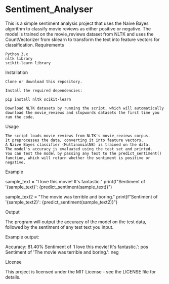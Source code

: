 # Sentiment_Analyser
This is a simple sentiment analysis project that uses the Naive Bayes algorithm to classify movie reviews as either positive or negative. The model is trained on the movie_reviews dataset from NLTK and uses the CountVectorizer from sklearn to transform the text into feature vectors for classification.
Requirements

    Python 3.x
    nltk library
    scikit-learn library

Installation

    Clone or download this repository.

    Install the required dependencies:

    pip install nltk scikit-learn

    Download NLTK datasets by running the script, which will automatically download the movie_reviews and stopwords datasets the first time you run the code.

Usage

    The script loads movie reviews from NLTK's movie_reviews corpus.
    It preprocesses the data, converting it into feature vectors.
    A Naive Bayes classifier (MultinomialNB) is trained on the data.
    The model's accuracy is evaluated using the test set and printed.
    You can test the model by passing any text to the predict_sentiment() function, which will return whether the sentiment is positive or negative.

Example

sample_text = "I love this movie! It's fantastic."
print(f"Sentiment of '{sample_text}': {predict_sentiment(sample_text)}")

sample_text2 = "The movie was terrible and boring."
print(f"Sentiment of '{sample_text2}': {predict_sentiment(sample_text2)}")

Output

The program will output the accuracy of the model on the test data, followed by the sentiment of any test text you input.

Example output:

Accuracy: 81.40%
Sentiment of 'I love this movie! It's fantastic.': pos
Sentiment of 'The movie was terrible and boring.': neg

License

This project is licensed under the MIT License - see the LICENSE file for details.
